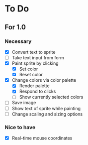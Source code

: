 # To Do

## For 1.0
### Necessary
- [x] Convert text to sprite
- [ ] Take text input from form
- [x] Paint sprite by clicking
  - [x] Set color
  - [X] Reset color
- [X] Change colors via color palette
  - [x] Render palette
  - [X] Respond to clicks
  - [ ] Show currently selected colors
- [ ] Save image
- [ ] Show text of sprite while painting
- [ ] Change scaling and sizing options
### Nice to have
- [x] Real-time mouse coordinates
